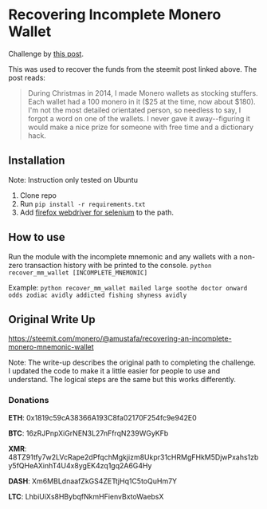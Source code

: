 # Recovering Incomplete Monero Wallet

Challenge by [this post](https://steemit.com/giveaway/@generalizethis/free-monero).

This was used to recover the funds from the steemit post linked above. The post reads: 

> During Christmas in 2014, I made Monero wallets as stocking stuffers. Each wallet had a 100 monero in it ($25 at the time, now about $180). I'm not the most detailed orientated person, so needless to say, I forgot a word on one of the wallets. I never gave it away--figuring it would make a nice prize for someone with free time and a dictionary hack.

## Installation
Note: Instruction only tested on Ubuntu

1. Clone repo
2. Run `pip install -r requirements.txt`
3. Add [firefox webdriver for selenium](https://github.com/mozilla/geckodriver/releases) to the path.


## How to use
Run the module with the incomplete mnemonic and any wallets with a non-zero transaction history with be printed to the console.
    `python recover_mm_wallet [INCOMPLETE_MNEMONIC]`

Example:
    `python recover_mm_wallet mailed large soothe doctor onward odds zodiac avidly addicted fishing shyness avidly`

## Original Write Up
https://steemit.com/monero/@amustafa/recovering-an-incomplete-monero-mnemonic-wallet

Note: The write-up describes the original path to completing the challenge. I updated the code to make it a little easier for people to use and understand. The logical steps are the same but this works differently.


### Donations

**ETH**: 0x1819c59cA38366A193C8fa02170F254fc9e942E0

**BTC**: 16zRJPnpXiGrNEN3L27nFfrqN239WGyKFb

**XMR**: 48TZ91tfy7w2LVcRape2dPfqchMgkjizm8Ukpr31cHRMgFHkM5DjwPxahs1zby5fQHeAXinhT4U4x8ygEK4zq1gq2A6G4Hy

**DASH**: Xm6MBLdnaafZkGS4ZETtjHq1C5toQuHm7Y

**LTC**: LhbiUiXs8HBybqfNkmHFienvBxtoWaebsX
